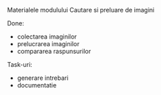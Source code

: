 Materialele modulului Cautare si preluare de imagini

Done:
  - colectarea imaginilor
  - prelucrarea imaginilor
  - compararea raspunsurilor
  
Task-uri:
  - generare intrebari
  - documentatie
